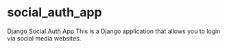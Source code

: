 # social_auth_app
Django Social Auth App
This is a Django application that allows you to login via social media websites.
